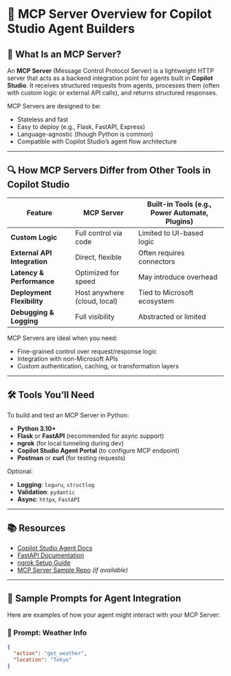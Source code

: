 # 🧠 MCP Server Overview for Copilot Studio Agent Builders

## 📘 What Is an MCP Server?

An **MCP Server** (Message Control Protocol Server) is a lightweight HTTP server that acts as a backend integration point for agents built in **Copilot Studio**. It receives structured requests from agents, processes them (often with custom logic or external API calls), and returns structured responses.

MCP Servers are designed to be:
- Stateless and fast
- Easy to deploy (e.g., Flask, FastAPI, Express)
- Language-agnostic (though Python is common)
- Compatible with Copilot Studio’s agent flow architecture

---

## 🔍 How MCP Servers Differ from Other Tools in Copilot Studio

| Feature                        | MCP Server                          | Built-in Tools (e.g., Power Automate, Plugins) |
|-------------------------------|-------------------------------------|------------------------------------------------|
| **Custom Logic**              | Full control via code               | Limited to UI-based logic                      |
| **External API Integration**  | Direct, flexible                    | Often requires connectors                      |
| **Latency & Performance**     | Optimized for speed                 | May introduce overhead                         |
| **Deployment Flexibility**    | Host anywhere (cloud, local)        | Tied to Microsoft ecosystem                    |
| **Debugging & Logging**       | Full visibility                     | Abstracted or limited                          |

MCP Servers are ideal when you need:
- Fine-grained control over request/response logic
- Integration with non-Microsoft APIs
- Custom authentication, caching, or transformation layers

---

## 🛠️ Tools You’ll Need

To build and test an MCP Server in Python:

- **Python 3.10+**
- **Flask** or **FastAPI** (recommended for async support)
- **ngrok** (for local tunneling during dev)
- **Copilot Studio Agent Portal** (to configure MCP endpoint)
- **Postman** or **curl** (for testing requests)

Optional:
- **Logging**: `loguru`, `structlog`
- **Validation**: `pydantic`
- **Async**: `httpx`, `FastAPI`

---

## 📚 Resources

- [Copilot Studio Agent Docs](https://learn.microsoft.com/en-us/copilot-studio/)
- [FastAPI Documentation](https://fastapi.tiangolo.com/)
- [ngrok Setup Guide](https://ngrok.com/docs)
- [MCP Server Sample Repo](https://github.com/microsoft/copilot-studio-samples) *(if available)*

---

## 💬 Sample Prompts for Agent Integration

Here are examples of how your agent might interact with your MCP Server:

### 🔧 Prompt: Weather Info
```json
{
  "action": "get_weather",
  "location": "Tokyo"
}


